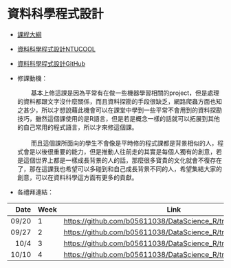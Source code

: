 # 資料科學程式設計

- [課程大綱](https://nol.ntu.edu.tw/nol/coursesearch/print_table.php?course_id=H03%2004010&class=&dpt_code=H020&ser_no=21068&semester=107-1&lang=CH)

- [資料科學程式設計NTUCOOL](https://cool.ntu.edu.tw/courses/73)
- [資料科學程式設計GitHub](https://github.com/NTU-CSX-DataScience/107-1RSampleCode)

- 修課動機：

    &nbsp;&nbsp;&nbsp;&nbsp;&nbsp;&nbsp;&nbsp;&nbsp;基本上修這課是因為平常有在做一些機器學習相關的project，但是處理的資料都跟文字沒什麼關係，而且資料探勘的手段很缺乏，網路爬蟲方面也知之甚少，所以才想說藉此機會可以在課堂中學到一些平常不會用到的資料探勘技巧，雖然這個課使用的是R語言，但是若是概念一樣的話就可以拓展到其他的自己常用的程式語言，所以才來修這個課。
    <br><br>
    &nbsp;&nbsp;&nbsp;&nbsp;&nbsp;&nbsp;&nbsp;&nbsp;而且這個課所面向的學生不會像是平時修的程式課都是背景相似的人，程式會是以後很重要的能力，但是推動人往前走的其實是每個人獨有的創意，若是這個世界上都是一樣成長背景的人的話，那麼很多寶貴的文化就會不復存在了，那在這課我也希望可以多碰到和自己成長背景不同的人，希望集結大家的創意，可以在資料科學這方面有更多的貢獻。

- 各禮拜連結：

| Date   | Week    | Link                                                           |
| --:    | --      | --                                                             |
| 09/20  |    1    | https://github.com/b05611038/DataScience_R/tree/master/week_1  |
| 09/27  |    2    | https://github.com/b05611038/DataScience_R/tree/master/week_2  |
| 10/4   |    3    | https://github.com/b05611038/DataScience_R/tree/master/week_3  |
| 10/10  |    4    | https://github.com/b05611038/DataScience_R/tree/master/week_4  |
